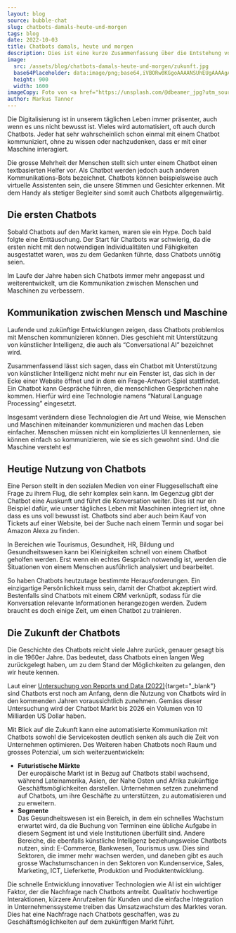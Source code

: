 ```yaml
---
layout: blog
source: bubble-chat
slug: chatbots-damals-heute-und-morgen
tags: blog
date: 2022-10-03
title: Chatbots damals, heute und morgen
description: Dies ist eine kurze Zusammenfassung über die Entstehung von Chatbots, ihre aktuelle Verwendung in verschiedenen Branchen und die zukünftigen Marktmöglichkeiten.
image:
  src: /assets/blog/chatbots-damals-heute-und-morgen/zukunft.jpg
  base64Placeholder: data:image/png;base64,iVBORw0KGgoAAAANSUhEUgAAAAgAAAAECAIAAAA8r+mnAAAACXBIWXMAAAsTAAALEwEAmpwYAAAAb0lEQVR4nAFkAJv/APfkvP/z0P/729DMvdrOuP//zf/ovd/JtACxjHDKm3HQpnJAR05DSUy7nnSxjWyKcGkAK1F3Jj5dCREkNlVtMmSFJEBpGk9/BDhlABYhLhMlNgQMFAAAAQAABRgmOBo2TgQiNxA6KW5mqAEbAAAAAElFTkSuQmCC
  height: 900
  width: 1600
imageCopy: Foto von <a href="https://unsplash.com/@dbeamer_jpg?utm_source=unsplash&utm_medium=referral&utm_content=creditCopyText">Drew Beamer</a> auf <a href="https://unsplash.com/de/fotos/xU5Mqq0Chck?utm_source=unsplash&utm_medium=referral&utm_content=creditCopyText">Unsplash</a>
author: Markus Tanner
---
```


Die Digitalisierung ist in unserem täglichen Leben immer präsenter, auch wenn es uns nicht bewusst ist. Vieles wird automatisiert, oft auch durch Chatbots. Jeder hat sehr wahrscheinlich schon einmal mit einem Chatbot kommuniziert, ohne zu wissen oder nachzudenken, dass er mit einer Maschine interagiert.

Die grosse Mehrheit der Menschen stellt sich unter einem Chatbot einen textbasierten Helfer vor. Als Chatbot werden jedoch auch anderen Kommunikations-Bots bezeichnet. Chatbots können beispielsweise auch virtuelle Assistenten sein, die unsere Stimmen und Gesichter erkennen. Mit dem Handy als stetiger Begleiter sind somit auch Chatbots allgegenwärtig.

## Die ersten Chatbots

Sobald Chatbots auf den Markt kamen, waren sie ein Hype. Doch bald folgte eine Enttäuschung. Der Start für Chatbots war schwierig, da die ersten nicht mit den notwendigen Individualitäten und Fähigkeiten ausgestattet waren, was zu dem Gedanken führte, dass Chatbots unnötig seien.

Im Laufe der Jahre haben sich Chatbots immer mehr angepasst und weiterentwickelt, um die Kommunikation zwischen Menschen und Maschinen zu verbessern.

## Kommunikation zwischen Mensch und Maschine

Laufende und zukünftige Entwicklungen zeigen, dass Chatbots problemlos mit Menschen kommunizieren können. Dies geschieht mit Unterstützung von künstlicher Intelligenz, die auch als “Conversational AI” bezeichnet wird.

Zusammenfassend lässt sich sagen, dass ein Chatbot mit Unterstützung von künstlicher Intelligenz nicht mehr nur ein Fenster ist, das sich in der Ecke einer Website öffnet und in dem ein Frage-Antwort-Spiel stattfindet. Ein Chatbot kann Gespräche führen, die menschlichen Gesprächen nahe kommen. Hierfür wird eine Technologie namens “Natural Language Processing” eingesetzt.

Insgesamt verändern diese Technologien die Art und Weise, wie Menschen und Maschinen miteinander kommunizieren und machen das Leben einfacher. Menschen müssen nicht ein kompliziertes UI kennenlernen, sie können einfach so kommunizieren, wie sie es sich gewohnt sind. Und die Maschine versteht es!

## Heutige Nutzung von Chatbots

Eine Person stellt in den sozialen Medien von einer Fluggesellschaft eine Frage zu ihrem Flug, die sehr komplex sein kann. Im Gegenzug gibt der Chatbot eine Auskunft und führt die Konversation weiter. Dies ist nur ein Beispiel dafür, wie unser tägliches Leben mit Maschinen integriert ist, ohne dass es uns voll bewusst ist. Chatbots sind aber auch beim Kauf von Tickets auf einer Website, bei der Suche nach einem Termin und sogar bei Amazon Alexa zu finden.

In Bereichen wie Tourismus, Gesundheit, HR, Bildung und Gesundheitswesen kann bei Kleinigkeiten schnell von einem Chatbot geholfen werden. Erst wenn ein echtes Gespräch notwendig ist, werden die Situationen von einem Menschen ausführlich analysiert und bearbeitet.

So haben Chatbots heutzutage bestimmte Herausforderungen. Ein einzigartige Persönlichkeit muss sein, damit der Chatbot akzeptiert wird. Bestenfalls sind Chatbots mit einem CRM verknüpft, sodass für die Konversation relevante Informationen herangezogen werden. Zudem braucht es doch einige Zeit, um einen Chatbot zu trainieren.

## Die Zukunft der Chatbots

Die Geschichte des Chatbots reicht viele Jahre zurück, genauer gesagt bis in die 1960er Jahre. Das bedeutet, dass Chatbots einen langen Weg zurückgelegt haben, um zu dem Stand der Möglichkeiten zu gelangen, den wir heute kennen.

Laut einer [Untersuchung von Reports und Data (2022)](https://www.reportsanddata.com/report-detail/chatbot-market){target="_blank"} sind Chatbots erst noch am Anfang, denn die Nutzung von Chatbots wird in den kommenden Jahren voraussichtlich zunehmen. Gemäss dieser Untersuchung wird der Chatbot Markt bis 2026 ein Volumen von 10 Milliarden US Dollar haben.

Mit Blick auf die Zukunft kann eine automatisierte Kommunikation mit Chatbots sowohl die Servicekosten deutlich senken als auch die Zeit von Unternehmen optimieren. Des Weiteren haben Chatbots noch Raum und grosses Potenzial, um sich weiterzuentwickeln:

- **Futuristische Märkte**<br/>Der europäische Markt ist in Bezug auf Chatbots stabil wachsend, während Lateinamerika, Asien, der Nahe Osten und Afrika zukünftige Geschäftsmöglichkeiten darstellen. Unternehmen setzen zunehmend auf Chatbots, um ihre Geschäfte zu unterstützen, zu automatisieren und zu erweitern.
- **Segmente**<br/>Das Gesundheitswesen ist ein Bereich, in dem ein schnelles Wachstum erwartet wird, da die Buchung von Terminen eine übliche Aufgabe in diesem Segment ist und viele Institutionen überfüllt sind. Andere Bereiche, die ebenfalls künstliche Intelligenz beziehungsweise Chatbots nutzen, sind: E-Commerce, Bankwesen, Tourismus usw. Dies sind Sektoren, die immer mehr wachsen werden, und daneben gibt es auch grosse Wachstumschancen in den Sektoren von Kundenservice, Sales, Marketing, ICT, Lieferkette, Produktion und Produktentwicklung.

Die schnelle Entwicklung innovativer Technologien wie AI ist ein wichtiger Faktor, der die Nachfrage nach Chatbots antreibt. Qualitativ hochwertige Interaktionen, kürzere Anrufzeiten für Kunden und die einfache Integration in Unternehmenssysteme treiben das Umsatzwachstum des Marktes voran. Dies hat eine Nachfrage nach Chatbots geschaffen, was zu Geschäftsmöglichkeiten auf dem zukünftigen Markt führt.
